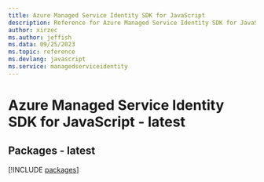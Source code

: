 ```yaml
---
title: Azure Managed Service Identity SDK for JavaScript
description: Reference for Azure Managed Service Identity SDK for JavaScript
author: xirzec
ms.author: jeffish
ms.data: 09/25/2023
ms.topic: reference
ms.devlang: javascript
ms.service: managedserviceidentity
---
```

# Azure Managed Service Identity SDK for JavaScript - latest
## Packages - latest
[!INCLUDE [packages](managed-service-identity-index.md)]